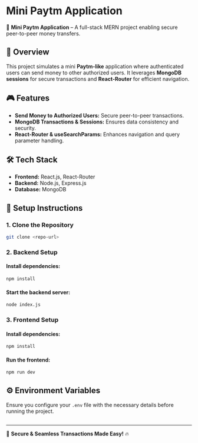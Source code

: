 # Mini Paytm Application

🚀 **Mini Paytm Application** – A full-stack MERN project enabling secure peer-to-peer money transfers.

## 📌 Overview

This project simulates a mini **Paytm-like** application where authenticated users can send money to other authorized users. It leverages **MongoDB sessions** for secure transactions and **React-Router** for efficient navigation.

## 🎮 Features

- **Send Money to Authorized Users:** Secure peer-to-peer transactions.
- **MongoDB Transactions & Sessions:** Ensures data consistency and security.
- **React-Router & useSearchParams:** Enhances navigation and query parameter handling.

## 🛠 Tech Stack

- **Frontend:** React.js, React-Router
- **Backend:** Node.js, Express.js
- **Database:** MongoDB

## 🚀 Setup Instructions

### 1. Clone the Repository

```sh
git clone <repo-url>
```

### 2. Backend Setup

#### Install dependencies:

```sh
npm install
```

#### Start the backend server:

```sh
node index.js
```

### 3. Frontend Setup

#### Install dependencies:

```sh
npm install
```

#### Run the frontend:

```sh
npm run dev
```

## ⚙️ Environment Variables

Ensure you configure your `.env` file with the necessary details before running the project.

##

---

🚀 **Secure & Seamless Transactions Made Easy!** 🔥

